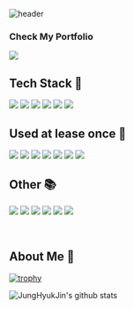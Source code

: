 ![header](https://capsule-render.vercel.app/api?type=slice&color=2a9d8f&height=200&section=header&text=Welcome&fontSize=85&rotate=13&fontAlignY=25&fontAlign=77&desc=Hyukjin's&nbsp;GitHub&nbsp;Profile&descAlignY=45&&descSize=20&descAlign=81&animation=fadeIn&fontColor=fff)

### **Check My Portfolio** 
 <a href="https://junghyukjin.github.io/Portfolio/" target="_blank"><img src="https://img.shields.io/badge/My Portfolio-181717?style=flat-square&logo=Github&logoColor=white"/></a>

## **Tech Stack** :punch:
<img src="https://img.shields.io/badge/HTML5-E34F26?style=for-the-badge&logo=HTML5&logoColor=white" /> <img src="https://img.shields.io/badge/CSS3-1572B6?style=for-the-badge&logo=CSS3&logoColor=white" /> <img src="https://img.shields.io/badge/JavaScript-F7DF1E?style=for-the-badge&logo=JavaScript&logoColor=white" /> <img src="https://img.shields.io/badge/jQuery-0769AD?style=for-the-badge&logo=jQuery&logoColor=white" />
<img src="https://img.shields.io/badge/React-61DAFB?style=for-the-badge&logo=React&logoColor=white" /> <img src="https://img.shields.io/badge/Redux-764ABC?style=for-the-badge&logo=Redux&logoColor=white" />

## **Used at lease once** :baby:
<img src="https://img.shields.io/badge/TypeScript-3178C6?style=for-the-badge&logo=TypeScript&logoColor=white"> <img src="https://img.shields.io/badge/BootStrap-7952B3?style=for-the-badge&logo=BootStrap&logoColor=white" /> <img src="https://img.shields.io/badge/C%23-239120?style=for-the-badge&logo=Csharp&logoColor=white" /> <img src="https://img.shields.io/badge/Firebase-FFCA28?style=for-the-badge&logo=Firebase&logoColor=white" /> <img src="https://img.shields.io/badge/.NET-512BD4?style=for-the-badge&logo=.NET&logoColor=white" /> <img src="https://img.shields.io/badge/Python-3776AB?style=for-the-badge&logo=Python&logoColor=white" /> <img src="https://img.shields.io/badge/Jupyter Notebook-F37626?style=for-the-badge&logo=Jupyter&logoColor=white" />

## **Other** :books:
<img src="https://img.shields.io/badge/vs Code-007ACC?style=for-the-badge&logo=VisualStudioCode&logoColor=white"> <img src="https://img.shields.io/badge/Visual Studio-5C2D91?style=for-the-badge&logo=VisualStudio&logoColor=white"> <img src="https://img.shields.io/badge/Sourcetree-0052CC?style=for-the-badge&logo=Sourcetree&logoColor=white"> <img src="https://img.shields.io/badge/Git-F05032?style=for-the-badge&logo=Git&logoColor=white">
<img src="https://img.shields.io/badge/GitHub-181717?style=for-the-badge&logo=GitHub&logoColor=white"> <img src="https://img.shields.io/badge/NPM-CB3837?style=for-the-badge&logo=NPM&logoColor=white">

&nbsp;
## **About Me** :beer:

 
<!-- ``` 
블라블라 
```
<br> -->

[![trophy](https://github-profile-trophy.vercel.app/?username=JungHyukJin&row=1)](https://github.com/ryo-ma/github-profile-trophy)

![JungHyukJin's github stats](https://github-readme-stats.vercel.app/api?username=JungHyukJin&show_icons=true)

